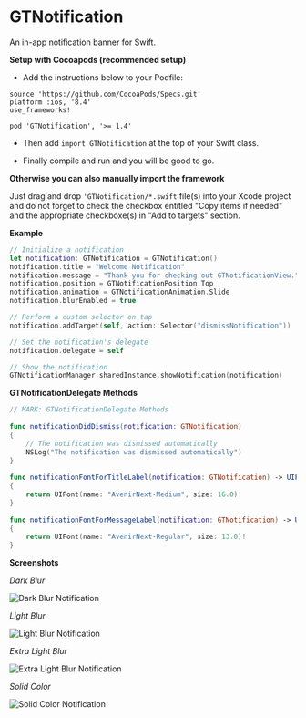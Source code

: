 # GTNotification
An in-app notification banner for Swift.

**Setup with Cocoapods (recommended setup)**

- Add the instructions below to your Podfile:

```
source 'https://github.com/CocoaPods/Specs.git'
platform :ios, '8.4'
use_frameworks!

pod 'GTNotification', '>= 1.4'
```

- Then add ```import GTNotification``` at the top of your Swift class.

- Finally compile and run and you will be good to go.

**Otherwise you can also manually import the framework**

Just drag and drop ```'GTNotification/*.swift``` file(s) into your Xcode project and do not forget to check the checkbox entitled "Copy items if needed" and the appropriate checkboxe(s) in "Add to targets" section.

**Example**

``` swift
// Initialize a notification
let notification: GTNotification = GTNotification()
notification.title = "Welcome Notification"
notification.message = "Thank you for checking out GTNotificationView."
notification.position = GTNotificationPosition.Top
notification.animation = GTNotificationAnimation.Slide
notification.blurEnabled = true

// Perform a custom selector on tap
notification.addTarget(self, action: Selector("dismissNotification"))

// Set the notification's delegate
notification.delegate = self

// Show the notification
GTNotificationManager.sharedInstance.showNotification(notification)
```

**GTNotificationDelegate Methods**
```swift
// MARK: GTNotificationDelegate Methods
    
func notificationDidDismiss(notification: GTNotification)
{
    // The notification was dismissed automatically
    NSLog("The notification was dismissed automatically")
}
    
func notificationFontForTitleLabel(notification: GTNotification) -> UIFont
{
    return UIFont(name: "AvenirNext-Medium", size: 16.0)!
}
    
func notificationFontForMessageLabel(notification: GTNotification) -> UIFont
{
    return UIFont(name: "AvenirNext-Regular", size: 13.0)!
}
```

**Screenshots**

*Dark Blur*

![Dark Blur Notification](https://raw.githubusercontent.com/MathieuWhite/GTNotification/screenshots/Screenshots/Dark%20Blur.png)

*Light Blur*

![Light Blur Notification](https://raw.githubusercontent.com/MathieuWhite/GTNotification/screenshots/Screenshots/Light%20Blur.png)

*Extra Light Blur*

![Extra Light Blur Notification](https://raw.githubusercontent.com/MathieuWhite/GTNotification/screenshots/Screenshots/Extra%20Light%20Blur.png)

*Solid Color*

![Solid Color Notification](https://raw.githubusercontent.com/MathieuWhite/GTNotification/screenshots/Screenshots/Solid%20Color.png)
